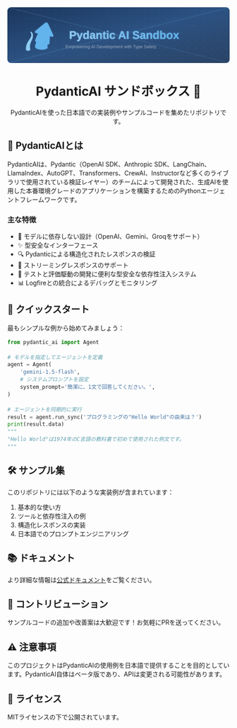 <div align="center">
  <img src="assets/header.svg" alt="PydanticAI Sandbox JP">

  # PydanticAI サンドボックス 🚀

PydanticAIを使った日本語での実装例やサンプルコードを集めたリポジトリです。

</div>



## 🌟 PydanticAIとは

PydanticAIは、Pydantic（OpenAI SDK、Anthropic SDK、LangChain、LlamaIndex、AutoGPT、Transformers、CrewAI、Instructorなど多くのライブラリで使用されている検証レイヤー）のチームによって開発された、生成AIを使用した本番環境グレードのアプリケーションを構築するためのPythonエージェントフレームワークです。

### 主な特徴

- 🔧 モデルに依存しない設計（OpenAI、Gemini、Groqをサポート）
- ✨ 型安全なインターフェース
- 🔍 Pydanticによる構造化されたレスポンスの検証
- 🌊 ストリーミングレスポンスのサポート
- 🎯 テストと評価駆動の開発に便利な型安全な依存性注入システム
- 📊 Logfireとの統合によるデバッグとモニタリング

## 🚀 クイックスタート

最もシンプルな例から始めてみましょう：

```python
from pydantic_ai import Agent

# モデルを指定してエージェントを定義
agent = Agent(
    'gemini-1.5-flash',
    # システムプロンプトを設定
    system_prompt='簡潔に、1文で回答してください。',
)

# エージェントを同期的に実行
result = agent.run_sync('プログラミングの"Hello World"の由来は？')
print(result.data)
"""
"Hello World"は1974年のC言語の教科書で初めて使用された例文です。
"""
```

## 🛠 サンプル集

このリポジトリには以下のような実装例が含まれています：

1. 基本的な使い方
2. ツールと依存性注入の例
3. 構造化レスポンスの実装
4. 日本語でのプロンプトエンジニアリング

## 📚 ドキュメント

より詳細な情報は[公式ドキュメント](https://ai.pydantic.dev)をご覧ください。

## 🤝 コントリビューション

サンプルコードの追加や改善案は大歓迎です！お気軽にPRを送ってください。

## ⚠️ 注意事項

このプロジェクトはPydanticAIの使用例を日本語で提供することを目的としています。PydanticAI自体はベータ版であり、APIは変更される可能性があります。

## 📜 ライセンス

MITライセンスの下で公開されています。
